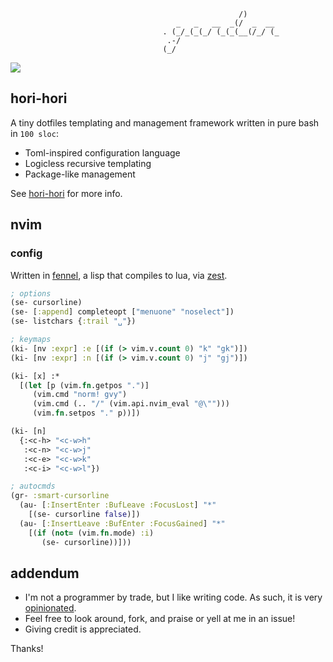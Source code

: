 ```
                                                   /)
                                     _   _   __  _(/  _  __
                                  . (_/_(_(_/ (_(_(__(/_/ (_
                                   .-/
                                  (_/
```

![](https://github.com/tsbohc/.garden/blob/master/usr/lush-to-shell-full.png)

## hori-hori

A tiny dotfiles templating and management framework written in pure bash in `100 sloc`:

- Toml-inspired configuration language
- Logicless recursive templating
- Package-like management

See [hori-hori](https://github.com/tsbohc/hori-hori) for more info.

## nvim

### config
Written in [fennel](https://github.com/bakpakin/Fennel/), a lisp that compiles to lua, via [zest](https://github.com/tsbohc/zest.nvim).

```clojure
; options
(se- cursorline)
(se- [:append] completeopt ["menuone" "noselect"])
(se- listchars {:trail "␣"})

; keymaps
(ki- [nv :expr] :e [(if (> vim.v.count 0) "k" "gk")])
(ki- [nv :expr] :n [(if (> vim.v.count 0) "j" "gj")])

(ki- [x] :*
  [(let [p (vim.fn.getpos ".")]
     (vim.cmd "norm! gvy")
     (vim.cmd (.. "/" (vim.api.nvim_eval "@\"")))
     (vim.fn.setpos "." p))])

(ki- [n]
  {:<c-h> "<c-w>h"
   :<c-n> "<c-w>j"
   :<c-e> "<c-w>k"
   :<c-i> "<c-w>l"})

; autocmds
(gr- :smart-cursorline
  (au- [:InsertEnter :BufLeave :FocusLost] "*"
    [(se- cursorline false)])
  (au- [:InsertLeave :BufEnter :FocusGained] "*"
    [(if (not= (vim.fn.mode) :i)
       (se- cursorline))]))
```

## addendum
- I'm not a programmer by trade, but I like writing code. As such, it is very [opinionated](https://i.redd.it/se5rfanqhqx11.jpg).
- Feel free to look around, fork, and praise or yell at me in an issue!
- Giving credit is appreciated.

Thanks!
